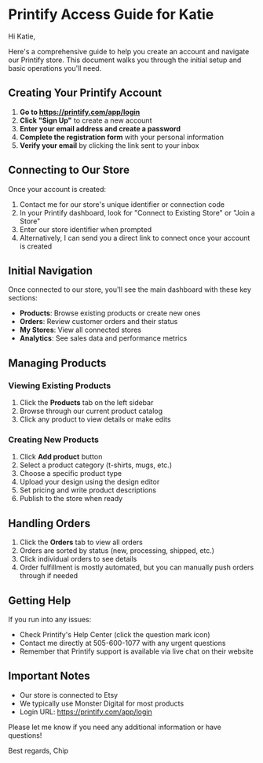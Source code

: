 # Printify Access Guide for Katie

Hi Katie,

Here's a comprehensive guide to help you create an account and navigate our Printify store. This document walks you through the initial setup and basic operations you'll need.

## Creating Your Printify Account

1. **Go to https://printify.com/app/login**
2. **Click "Sign Up"** to create a new account
3. **Enter your email address and create a password**
4. **Complete the registration form** with your personal information
5. **Verify your email** by clicking the link sent to your inbox

## Connecting to Our Store

Once your account is created:
1. Contact me for our store's unique identifier or connection code
2. In your Printify dashboard, look for "Connect to Existing Store" or "Join a Store"
3. Enter our store identifier when prompted
4. Alternatively, I can send you a direct link to connect once your account is created

## Initial Navigation

Once connected to our store, you'll see the main dashboard with these key sections:

- **Products**: Browse existing products or create new ones
- **Orders**: Review customer orders and their status
- **My Stores**: View all connected stores
- **Analytics**: See sales data and performance metrics

## Managing Products

### Viewing Existing Products
1. Click the **Products** tab on the left sidebar
2. Browse through our current product catalog
3. Click any product to view details or make edits

### Creating New Products
1. Click **Add product** button
2. Select a product category (t-shirts, mugs, etc.)
3. Choose a specific product type
4. Upload your design using the design editor
5. Set pricing and write product descriptions
6. Publish to the store when ready

## Handling Orders

1. Click the **Orders** tab to view all orders
2. Orders are sorted by status (new, processing, shipped, etc.)
3. Click individual orders to see details
4. Order fulfillment is mostly automated, but you can manually push orders through if needed

## Getting Help

If you run into any issues:

- Check Printify's Help Center (click the question mark icon)
- Contact me directly at 505-600-1077 with any urgent questions
- Remember that Printify support is available via live chat on their website

## Important Notes

- Our store is connected to Etsy
- We typically use Monster Digital for most products
- Login URL: https://printify.com/app/login

Please let me know if you need any additional information or have questions!

Best regards,
Chip 
